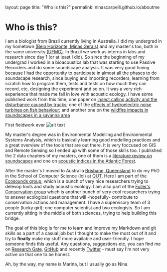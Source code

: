 layout: page
title: "Who is this?"
permalink: ninascarpelli.github.io/aboutme

# Who is this?

I am a biologist from Brazil currently living in Australia. I did my undergrad in my hometown [(Belo Horizonte, Minas Gerais)](https://goo.gl/maps/xsADfCoEFbiZnChi6) and my master's too, both in the same university [(UFMG)](https://ufmg.br/). In Brazil we work as interns in labs and research since day 1 (or at least I did). So since the beginning of my undergrad I worked in a bioacoustics lab that was starting to use Passive Recorders and do some soundscape analysis. It was very good timing because I had the opportunity to participate in almost all the phases to do soundscape research, since buying and importing recorders, learning from scratch how to program them, tests and tests on how much they can record, etc, designing the experiment and so on. It was a very rich experience that made me fall in love with acoustic ecology. I have some published work from this time, one paper on [insect calling activity and the disturbance caused by trucks](https://www.researchgate.net/publication/334817818_Effects_of_mining_truck_traffic_on_cricket_calling_activity?_sg=kM9aEF6HJWhss8V2vTKCO-_GulPPARRuwUbw19IvyhTlacX7Ety1ekTUEqUBTREmUt5u4n90GdwOmWCWFzK-CIAHy6FtocqYj9F_wyxW.TkWcq6x3-2ZxHX4Jmx0gyTchJRoVBFlz9J4eA1bvFM6w9wpEdiu_vijUGhGjpJcW80TYLyx7Tn78PDyv67t18A); one of the [effects of hydroelectric noise turbines on fish behaviour](https://www.researchgate.net/publication/329138091_Effects_of_hydroelectric_turbine_noise_on_the_behaviour_of_Leporinus_taeniatus_Characiformes_Anostomidae_in_captivity?_sg=kM9aEF6HJWhss8V2vTKCO-_GulPPARRuwUbw19IvyhTlacX7Ety1ekTUEqUBTREmUt5u4n90G0dwOmWCWFzK-CIAHy6FtocqYj9F_wyxW.TkWcq6x3-2ZxHX4Jmx0gyTchJRoVBFlz9J4eA1bvFM6w9wpEdiu_vijUGhGjpJcW80TYLyx7Tn78PDyv67t18A); and another one on the [wildfire impacts in soundscapes in a savanna area ](https://www.researchgate.net/publication/348591686_Changes_on_soundscapes_reveal_impacts_of_wildfires_in_the_fauna_of_a_Brazilian_savanna?_sg=kM9aEF6HJWhss8V2vTKCO-_GulPPARRuwUbw19IvyhTlacX7Ety1ekTUEqUBTREmUt5u4n90GdwOmWCWFzK-CIAHy6FtocqYj9F_wyxW.TkWcq6x3-2ZxHX4Jmx0gyTchJRoVBFlz9J4eA1bvFM6w9wpEdiu_vijUGhGjpJcW80TYLyx7Tn78PDyv67t18A)

First fieldwork ever
![alt text](https://github.com/ninascarpelli/ninascarpelli.github.io/blob/main/101_2284.JPG "First fieldwork")

My master's degree was in Environmental Modelling and Environmental Systems Analysis, which is basically learning good modelling practices and a great overview of the tools that are out there. It is very foccused on GIS and Remote Sensing so I ended up with some of those skills too. I published the 2 data chapters of my masters, one of them is a [literature review on soundscapes](https://www.researchgate.net/publication/344887037_Gaps_in_terrestrial_soundscape_research_Its_time_to_focus_on_tropical_wildlife?_sg=kM9aEF6HJWhss8V2vTKCO-_GulPPARRuwUbw19IvyhTlacX7Ety1ekTUEqUBTREmUt5u4n90GdwOmWCWFzK-CIAHy6FtocqYj9F_wyxW.TkWcq6x3-2ZxHX4Jmx0gyTchJRoVBFlz9J4eA1bvFM6w9wpEdiu_vijUGhGjpJcW80TYLyx7Tn78PDyv67t18A) and one on [acoustic indices in the Atlantic Forest](https://www.researchgate.net/publication/344731814_What_does_Atlantic_Forest_soundscapes_can_tell_us_about_landscape?_sg=kM9aEF6HJWhss8V2vTKCO-_GulPPARRuwUbw19IvyhTlacX7Ety1ekTUEqUBTREmUt5u4n90GdwOmWCWFzK-CIAHy6FtocqYj9F_wyxW.TkWcq6x3-2ZxHX4Jmx0gyTchJRoVBFlz9J4eA1bvFM6w9wpEdiu_vijUGhGjpJcW80TYLyx7Tn78PDyv67t18A).

After the master's I moved to Australia [Brisbane, Queensland](https://goo.gl/maps/ttyfqeVDnE1iBC3QA) to do my PhD in the School of Computer Science (lol) at [QUT](https://www.qut.edu.au/). Here I am part of the [Ecosounds group](https://research.ecosounds.org/), which is a bunch of very nice researchers trying to delevop tools and study acoustic ecology. I am also part of the [Fuller's Conservation group](https://fullerecologylab.wordpress.com/) which is another bunch of very cool researchers trying to answer ecological questions that will -hopefully- contribute to conservation actions and management. I have a supervisory team of 3 people (lucky girl): one computer scientist and two ecologists. So I am currently sitting in the middle of both sciences, trying to help building this bridge.

The goal of this blog is for me to learn and improve my Markdown and git skills as a part of a casual job but I thought to make the most out of it and try to **finally** make my stuff more available and user-friendly. I hope someone finds this useful. Any questions, suggestions etc, you can find me on [Research Gate](https://www.researchgate.net/profile/Marina-Scarpelli), [GitHub](https://github.com/ninascarpelli) and recently [Twitter](https://twitter.com/scarpellinina) - must say I'm not very active on that one to be honest.

Ah, by the way, my name is Marina, but I usually go as Nina.
